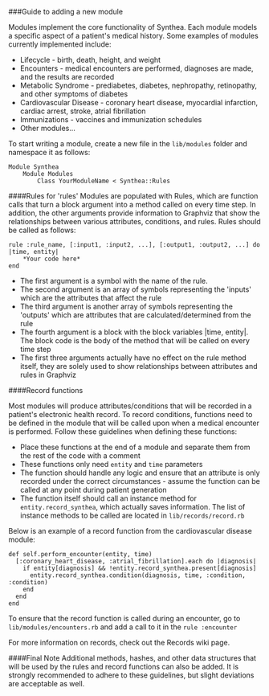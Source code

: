 ###Guide to adding a new module

Modules implement the core functionality of Synthea. Each module models a specific aspect of a patient's medical history. Some examples of modules currently implemented include:
* Lifecycle - birth, death, height, and weight
* Encounters - medical encounters are performed, diagnoses are made, and the results are recorded
* Metabolic Syndrome - prediabetes, diabetes, nephropathy, retinopathy, and other symptoms of diabetes
* Cardiovascular Disease - coronary heart disease, myocardial infarction, cardiac arrest, stroke, atrial fibrillation
* Immunizations - vaccines and immunization schedules
* Other modules...

To start writing a module, create a new file in the `lib/modules` folder and namespace it as follows:

	Module Synthea
		Module Modules
			Class YourModuleName < Synthea::Rules

####Rules for 'rules'
Modules are populated with Rules, which are function calls that turn a block argument into a method called on every time step. In addition, the other arguments provide information to Graphviz that show the relationships between various attributes, conditions, and rules. Rules should be called as follows:

	rule :rule_name, [:input1, :input2, ...], [:output1, :output2, ...] do |time, entity|
		*Your code here*
	end

* The first argument is a symbol with the name of the rule.
* The second argument is an array of symbols representing the 'inputs' which are the attributes that affect the rule
* The third argument is another array of symbols representing the 'outputs' which are attributes that are calculated/determined from the rule
* The fourth argument is a block with the block variables |time, entity|. The block code is the body of the method that will be called on every time step
* The first three arguments actually have no effect on the rule method itself, they are solely used to show relationships between attributes and rules in Graphviz

####Record functions

Most modules will produce attributes/conditions that will be recorded in a patient's electronic health record. To record conditions, functions need to be defined in the module that will be called upon when a medical encounter is performed. Follow these guidelines when defining these functions:

* Place these functions at the end of a module and separate them from the rest of the code with a comment
* These functions only need `entity` and `time` parameters
* The function should handle any logic and ensure that an attribute is only recorded under the correct circumstances - assume the function can be called at any point during patient generation
* The function itself should call an instance method for `entity.record_synthea`, which actually saves information. The list of instance methods to be called are located in `lib/records/record.rb`

Below is an example of a record function from the cardiovascular disease module:

	def self.perform_encounter(entity, time)
	  [:coronary_heart_disease, :atrial_fibrillation].each do |diagnosis|
	    if entity[diagnosis] && !entity.record_synthea.present[diagnosis]
	      entity.record_synthea.condition(diagnosis, time, :condition, :condition)
	    end
	  end
	end

To ensure that the record function is called during an encounter, go to `lib/modules/encounters.rb` and add a call to it in the `rule :encounter`

For more information on records, check out the Records wiki page.

####Final Note
Additional methods, hashes, and other data structures that will be used by the rules and record functions can also be added. It is strongly recommended to adhere to these guidelines, but slight deviations are acceptable as well.

